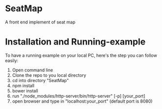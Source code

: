 # SeatMap
A front end implement of seat map

# Installation and Running-example
To have a running example on your local PC, here's the step you can follow easily:
1. Open command line
2. Clone the repo to you local directory
2. cd into directory "SeatMap"
3. npm install
4. bower install
5. run "./node_modules/http-server/bin/http-server" [-p] [your_port]
6. open browser and type in "localhost:your_port"  (default port is 8080)
